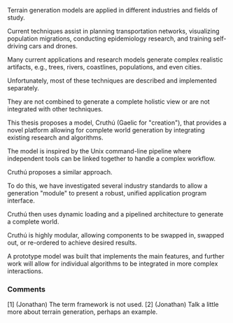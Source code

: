Terrain generation models are applied in different industries and fields of study.

Current techniques assist in planning transportation networks, visualizing population migrations, conducting epidemiology research, and training self-driving cars and drones.

Many current applications and research models generate complex realistic artifacts, e.g., trees, rivers, coastlines, populations, and even cities.

Unfortunately, most of these techniques are described and implemented separately.

They are not combined to generate a complete holistic view or are not integrated with other techniques.

This thesis proposes a model, Cruthú (Gaelic for "creation"), that provides a novel platform allowing for complete world generation by integrating existing research and algorithms.

The model is inspired by the Unix command-line pipeline where independent tools can be linked together to handle a complex workflow.

Cruthú proposes a similar approach.

To do this, we have investigated several industry standards to allow a generation "module" to present a robust, unified application program interface.

Cruthú then uses dynamic loading and a pipelined architecture to generate a complete world.

Cruthú is highly modular, allowing components to be swapped in, swapped out, or re-ordered to achieve desired results.

A prototype model was built that implements the main features, and further work will allow for individual algorithms to be integrated in more complex interactions.

### Comments
<a class="anchor" id="1">[1] (Jonathan) The term framework is not used.</a>
<a class="anchor" id="1">[2] (Jonathan) Talk a little more about terrain generation, perhaps an example.</a>

